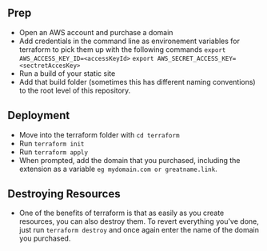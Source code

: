 ## Prep

- Open an AWS account and purchase a domain
- Add credentials in the command line as environement variables for terraform to pick them up with the following commands
  `export AWS_ACCESS_KEY_ID=<accessKeyId>`
  `export AWS_SECRET_ACCESS_KEY=<sectretAccesKey>`
- Run a build of your static site
- Add that build folder (sometimes this has different naming conventions) to the root level of this repository.

## Deployment

- Move into the terraform folder with `cd terraform`
- Run `terraform init`
- Run `terraform apply`
- When prompted, add the domain that you purchased, including the extension as a variable `eg mydomain.com or greatname.link`.

## Destroying Resources

- One of the benefits of terraform is that as easily as you create resources, you can also destroy them. To revert everything you've done, just run `terraform destroy` and once again enter the name of the domain you purchased.
